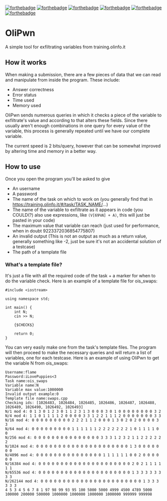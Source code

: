 [![forthebadge](https://forthebadge.com/images/badges/made-with-crayons.svg)](https://forthebadge.com)
[![forthebadge](https://forthebadge.com/images/badges/gluten-free.svg)](https://forthebadge.com)
[![forthebadge](https://forthebadge.com/images/badges/no-ragrets.svg)](https://forthebadge.com)
[![forthebadge](https://forthebadge.com/images/badges/powered-by-black-magic.svg)](https://forthebadge.com)
[![forthebadge](https://forthebadge.com/images/badges/uses-badges.svg)](https://forthebadge.com)
[![forthebadge](https://forthebadge.com/images/badges/you-didnt-ask-for-this.svg)](https://forthebadge.com)

# OliPwn
A simple tool for exfiltrating variables from training.olinfo.it
## How it works
When making a submission, there are a few pieces of data that we can read and manipulate from inside the program.
These include:
* Answer correctness
* Error status
* Time used
* Memory used

OliPwn sends numerous queries in which it checks a piece of the variable to exfiltrate's value and according to that alters these fields.
Since there usually aren't enough combinations in one query for every value of the variable, this process is generally repeated until we have our complete variable.

The current speed is 2 bits/query, however that can be somewhat improved by altering time and memory in a better way.
## How to use
Once you open the program you'll be asked to give
* An username
* A password
* The name of the task on which to work on (you generally find that in https://training.olinfo.it/#/task/TASK_NAME/...)
* The name of the variable to exfiltrate as it appears in code (you COULD(?) also use expressions, like `(V[69%N] + A)`, this will just be pasted in your code)
* The maximum value that variable can reach (just used for performance, when in doubt 9223372036854775807)
* An invalid output (This is not an output as much as a return value, generally something like -2, just be sure it's not an accidental solution of a testcase)
* The path of a template file
### What's a template file?
It's just a file with all the required code of the task + a marker for when to do the variable check.
Here is an example of a template file for ois_swaps:
```
#include <iostream>

using namespace std;

int main() {
    int N;
    cin >> N;
    
    {$CHECK$}
    
    return 0;
}
```
You can very easily make one from the task's template files.
The program will then proceed to make the necessary queries and will return a list of variables, one for each testcase.
Here is an example of using OliPwn to get the variable N from ois_swaps:
```
Username:flame
Password:iLovePuppies<3
Task name:ois_swaps
Variable name:N
Variable max value:1000000
Invalid output example:0
Template file name:swaps.cpp
Checking ids: [1026483, 1026484, 1026485, 1026486, 1026487, 1026488, 1026489, 1026490, 1026492, 1026493]
N/1 mod 4: 0 1 3 0 1 2 3 0 1 1 2 3 1 3 0 0 0 3 0 1 0 0 0 0 0 0 0 0 3 2
N/4 mod 4: 1 1 0 1 1 1 1 2 0 0 0 0 3 3 1 2 2 1 1 1 2 0 0 0 0 0 0 0 3 3
N/16 mod 4: 0 0 0 0 0 0 0 0 0 2 2 2 1 1 2 0 0 0 1 3 0 2 0 2 0 0 0 0 3 3
N/64 mod 4: 0 0 0 0 0 0 0 0 0 1 1 1 1 1 1 2 2 2 2 2 2 2 1 0 1 1 1 1 0 0
N/256 mod 4: 0 0 0 0 0 0 0 0 0 0 0 0 0 0 0 3 3 3 1 2 3 2 1 1 2 2 2 2 2 2
N/1024 mod 4: 0 0 0 0 0 0 0 0 0 0 0 0 0 0 0 0 0 0 0 0 0 1 3 0 0 0 0 0 0 0
N/4096 mod 4: 0 0 0 0 0 0 0 0 0 0 0 0 0 0 0 1 1 1 1 1 1 0 0 2 0 0 0 0 0 0
N/16384 mod 4: 0 0 0 0 0 0 0 0 0 0 0 0 0 0 0 0 0 0 0 0 0 2 0 2 1 1 1 1 1 1
N/65536 mod 4: 0 0 0 0 0 0 0 0 0 0 0 0 0 0 0 0 0 0 0 0 0 1 3 3 3 3 3 3 3 3
N/262144 mod 4: 0 0 0 0 0 0 0 0 0 0 0 0 0 0 0 0 0 0 0 0 0 0 0 1 3 3 3 3 3 3
4 5 3 4 5 6 7 8 1 97 98 99 93 95 100 5000 5000 4999 4500 4789 5000 100000 200000 500000 1000000 1000000 1000000 1000000 999999 999998
```
